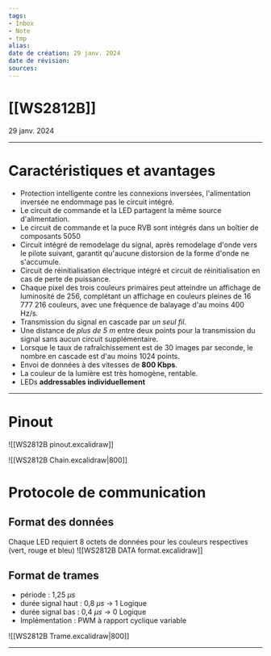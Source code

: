 ```yaml
---
tags:
- Inbox
- Note
- tmp
alias:
date de création: 29 janv. 2024
date de révision:
sources:
---
```


# [[WS2812B]]
29 janv. 2024

---
#   Caractéristiques et avantages

- Protection intelligente contre les connexions inversées, l'alimentation inversée ne endommage pas le circuit intégré.
- Le circuit de commande et la LED partagent la même source d'alimentation.
- Le circuit de commande et la puce RVB sont intégrés dans un boîtier de composants 5050
- Circuit intégré de remodelage du signal, après remodelage d'onde vers le pilote suivant, garantit qu'aucune distorsion de la forme d'onde ne s'accumule.
- Circuit de réinitialisation électrique intégré et circuit de réinitialisation en cas de perte de puissance.
- Chaque pixel des trois couleurs primaires peut atteindre un affichage de luminosité de 256, complétant un affichage en couleurs pleines de 16 777 216 couleurs, avec une fréquence de balayage d'au moins 400 Hz/s.
- Transmission du signal en cascade par *un seul fil*.
- Une distance de *plus de 5 m* entre deux points pour la transmission du signal sans aucun circuit supplémentaire.
- Lorsque le taux de rafraîchissement est de 30 images par seconde, le nombre en cascade est d'au moins 1024 points.
- Envoi de données à des vitesses de **800 Kbps**.
- La couleur de la lumière est très homogène, rentable.
- LEDs **addressables individuellement**

---
# Pinout
![[WS2812B pinout.excalidraw]]

![[WS2812B Chain.excalidraw|800]]

# Protocole de communication
## Format des données
Chaque LED requiert 8 octets de données pour les couleurs respectives (vert, rouge et bleu)
![[WS2812B DATA format.excalidraw]]

## Format de trames
- période : 1,25 $\mu s$
- durée signal haut : 0,8 $\mu s$  $\rightarrow$ 1 Logique
- durée signal bas  : 0,4 $\mu s$  $\rightarrow$ 0 Logique
- Implémentation : PWM à rapport cyclique variable

![[WS2812B Trame.excalidraw|800]]

---
